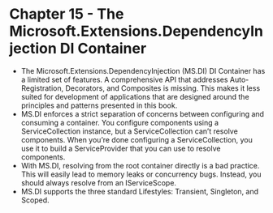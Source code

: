 # Chapter 15 - The Microsoft.Extensions.DependencyInjection DI Container

- The Microsoft.Extensions.DependencyInjection (MS.DI) DI Container has a limited set of features. A comprehensive API that addresses Auto-Registration, Decorators, and Composites is missing. This makes it less suited for development of applications that are designed around the principles and patterns presented in this book.
- MS.DI enforces a strict separation of concerns between configuring and consuming a container. You configure components using a ServiceCollection instance, but a ServiceCollection can’t resolve components. When you’re done configuring a ServiceCollection, you use it to build a ServiceProvider that you can use to resolve components.
- With MS.DI, resolving from the root container directly is a bad practice. This will easily lead to memory leaks or concurrency bugs. Instead, you should always resolve from an IServiceScope.
- MS.DI supports the three standard Lifestyles: Transient, Singleton, and Scoped.